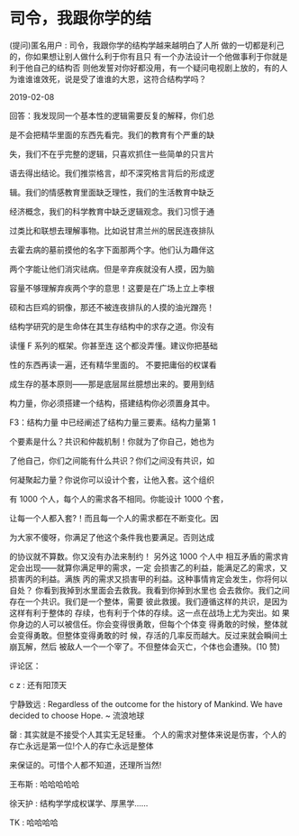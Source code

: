 # 司令，我跟你学的结

(提问)匿名用户 : 司令，我跟你学的结构学越来越明白了人所 做的一切都是利己的，你如果想让别人做什么利于你有且只 有一个办法设计一个他做事利于你就是利于他自己的结构否 则他发誓对你好都没用，有一个疑问电视剧上放的，有的人 为谁谁谁效死，说是受了谁谁的大恩，这符合结构学吗？

2019-02-08

回答：我发现同一个基本性的逻辑需要反复的解释，你们总

是不会把精华里面的东西先看完。我们的教育有个严重的缺

失，我们不在乎完整的逻辑，只喜欢抓住一些简单的只言片

语去得出结论。我们推崇格言，却不深究格言背后的形成逻

辑。我们的情感教育里面缺乏理性，我们的生活教育中缺乏

经济概念，我们的科学教育中缺乏逻辑观念。我们习惯于通

过类比和联想去理解事物。比如说甘肃兰州的居民连夜排队

去霍去病的墓前摸他的名字下面那两个字。他们认为趣伴这

两个字能让他们消灾祛病。但是辛弃疾就没有人摸，因为脑

容量不够理解弃疾两个字的意思！这要是在广场上立上李根

硕和古巨鸡的铜像，那还不被连夜排队的人摸的油光蹭亮！

结构学研究的是生命体在其生存结构中的求存之道。你没有

读懂 F 系列的框架。你甚至连 这个都没弄懂。建议你把基础

性的东西再读一遍，还有精华里面的。 不要把庸俗的权谋看

成生存的基本原则——那是底层屌丝臆想出来的。要用到结

构力量，你必须搭建一个结构，搭建结构你必须置身其中。

F3：结构力量 中已经阐述了结构力量三要素。结构力量第 1

个要素是什么？共识和仲裁机制！你就为了你自己，她也为

了他自己，你们之间能有什么共识？你们之间没有共识，如

何凝聚起力量？你说你可以设计个套，让他入套。这个组织

有 1000 个人，每个人的需求各不相同。你能设计 1000 个套，

让每一个人都入套?！而且每一个人的需求都在不断变化。因

为大家不傻呀，你满足了他这个条件我也要满足。否则达成

的协议就不算数。你又没有办法来制约！ 另外这 1000 个人中 相互矛盾的需求肯定会出现——就算你满足甲的需求，一定 会损害乙的利益，能满足乙的需求，又损害丙的利益。满族 丙的需求又损害甲的利益。这种事情肯定会发生，你将何以 自处？ 你看到我掉到水里面会去救我。我看到你掉到水里也 会去救你。我们之间存在一个共识。我们是一个整体，需要 彼此救援。我们遵循这样的共识，是因为这样有利于整体的 存续，也有利于个体的存续。这一点在战场上尤为突出。如 果你身边的人可以被信任。你会变得很勇敢，但每个个体变 得勇敢的时候，整体就会变得勇敢。但整体变得勇敢的时 候，存活的几率反而越大。反过来就会瞬间土崩瓦解，然后 被敌人一个一个宰了。不但整体会灭亡，个体也会遭殃。(10 赞)

评论区：

c z : 还有阳顶天

宁静致远 : Regardless of the outcome for the history of Mankind. We have decided to choose Hope. ~ 流浪地球

罄 : 其实就是不接受个人其实无足轻重。 个人的需求对整体来说是伤害，个人的存亡永远是第一位!个人的存亡永远是整体

来保证的。可惜个人都不知道，还理所当然!

王布斯 : 哈哈哈哈哈

徐天护 : 结构学学成权谋学、厚黑学……

TK : 哈哈哈哈